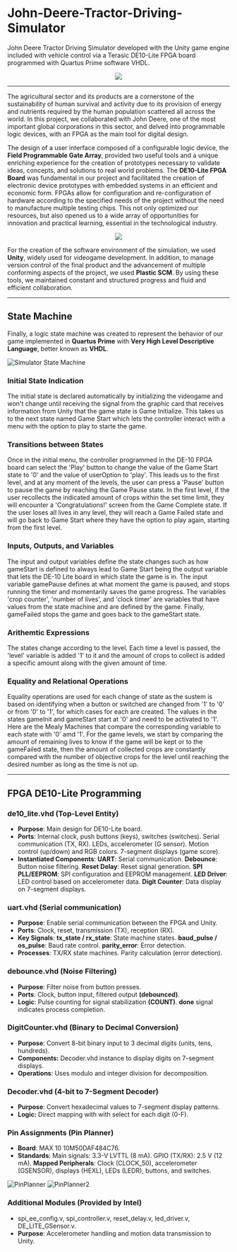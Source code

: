 # John-Deere-Tractor-Driving-Simulator
John Deere Tractor Driving Simulator developed with the Unity game engine included with vehicle control via a Terasic DE10-Lite FPGA board programmed with Quartus Prime software VHDL.

<p align='center'>
  <img src='https://github.com/user-attachments/assets/9a4e5add-22a4-4cf0-a473-92aae9fe30d0' />
</p>

---

The agricultural sector and its products are a cornerstone of the sustainability of human survival and activity due to its provision of energy and nutrients required by the human population scattered all across the world. In this project, we collaborated with John Deere, one of the most important global corporations in this sector, and delved into programmable logic devices, with an FPGA as the main tool for digital design.

The design of a user interface composed of a configurable logic device, the **Field Programmable Gate Array**, provided two useful tools and a unique enriching experience for the creation of prototypes necessary to validate ideas, concepts, and solutions to real world problems. The **DE10-Lite FPGA Board** was fundamental in our project and facilitated the creation of electronic device prototypes with embedded systems in an efficient and economic form. FPGAs allow for configuration and re-configuration of hardware according to the specified needs of the project without the need to manufacture multiple testing chips. This not only optimized our resources, but also opened us to a wide array of opportunities for innovation and practical learning, essential in the technological industry.

<p align='center'>
  <img src='https://github.com/user-attachments/assets/aee6c0af-6d8f-406a-87b8-1e93b461cace' />
</p>

For the creation of the software environment of the simulation, we used **Unity**, widely used for videogame development. In addition, to manage version control of the final product and the advancement of multiple conforming aspects of the project, we used **Plastic SCM**. By using these tools, we maintained constant and structured progress and fluid and efficient collaboration. 

---

## State Machine

Finally, a logic state machine was created to represent the behavior of our game implemented in **Quartus Prime** with **Very High Level Descriptive Language**, better known as **VHDL**.

![Simulator State Machine](https://github.com/user-attachments/assets/ea884359-6ad7-404a-937d-3498867ed0a2)

### Initial State Indication

The initial state is declared automatically by initializing the videogame and won't change until receiving the signal from the graphic card that receives information from Unity that the game state is Game Initialize. This takes us to the next state named Game Start which lets the controller interact with a menu with the option to play to starte the game.

### Transitions between States

Once in the initial menu, the controller programmed in the DE-10 FPGA board can select the 'Play' button to change the value of the Game Start state to '0' and the value of userOption to 'play'. This leads us to the first level, and at any moment of the levels, the user can press a 'Pause' button to pause the game by reaching the Game Pause state. In the first level, if the user recollects the indicated amount of crops within the set time limit, they will encounter a 'Congratulations!' screen from the Game Complete state. If the user loses all lives in any level, they will reach a Game Failed state and will go back to Game Start where they have the option to play again, starting from the first level.

### Inputs, Outputs, and Variables

The input and output variables define the state changes such as how gameStart is defined to always lead to Game Start being the output variable that lets the DE-10 Lite board in which state the game is in. The input variable gamePause defines at what moment the game is paused, and stops running the timer and momentarily saves the game progress. The variables 'crop counter', 'number of lives', and 'clock timer' are variables that have values from the state machine and are defined by the game. Finally, gameFailed stops the game and goes back to the gameStart state.

### Arithemtic Expressions

The states change according to the level. Each time a level is passed, the 'level' variable is added '1' to it and the amount of crops to collect is added a specific amount along with the given amount of time.

### Equality and Relational Operations

Equality operations are used for each change of state as the sustem is based on identifying when a button or switched are changed from '1' to '0' or from '0' to '1', for which cases for each are created. The values in the states gameInit and gameStart start at '0' and need to be activated to '1'. Here are the Mealy Machines that compare the corresponding variable to each state with '0' amd '1'. For the game levels, we start by comparing the amount of remaining lives to know if the game will be kept or to the gameFailed state, then the amount of collected crops are constantly compared with the number of objective crops for the level until reaching the desired number as long as the time is not up.

---

## FPGA DE10-Lite Programming

### de10_lite.vhd (Top-Level Entity)
- **Purpose**: Main design for DE10-Lite board.
- **Ports**:
    Internal clock, push buttons (keys), switches (switches).
    Serial communication (TX, RX).
    LEDs, accelerometer (G sensor).
    Motion control (up/down) and RGB colors.
    7-segment displays (game score).
- **Instantiated Components**:
    **UART**: Serial communication.
    **Debounce**: Button noise filtering.
    **Reset Delay**: Reset signal generation.
    **SPI PLL/EEPROM**: SPI configuration and EEPROM management.
    **LED Driver**: LED control based on accelerometer data.
    **Digit Counter**: Data display on 7-segment displays.

### uart.vhd (Serial communication)
- **Purpose**: Enable serial communication between the FPGA and Unity.
- **Ports**: Clock, reset, transmission (TX), reception (RX).
- **Key Signals**:
    **tx_state / rx_state**: State machine states.
    **baud_pulse / os_pulse**: Baud rate control.
    **parity_error**: Error detection.
- **Processes**:
    TX/RX state machines.
    Parity calculation (error detection).

### debounce.vhd (Noise Filtering)
- **Purpose**: Filter noise from button presses.
- **Ports**: Clock, button input, filtered output **(debounced)**.
- **Logic**:
    Pulse counting for signal stabilization **(COUNT)**.
    **done** signal indicates process completion.

### DigitCounter.vhd (Binary to Decimal Conversion)
- **Purpose**: Convert 8-bit binary input to 3 decimal digits (units, tens, hundreds).
- **Components:**
    Decoder.vhd instance to display digits on 7-segment displays.
- **Operations**: Uses modulo and integer division for decomposition.

### Decoder.vhd (4-bit to 7-Segment Decoder)
- **Purpose**: Convert hexadecimal values to 7-segment display patterns.
- **Logic:**
    Direct mapping with with select for each digit (0-F).

### Pin Assignments (Pin Planner)
- **Board**: MAX 10 10M50DAF484C76.
- **Standards**:
    Main signals: 3.3-V LVTTL (8 mA).
    GPIO (TX/RX): 2.5 V (12 mA).
**Mapped Peripherals**:
  Clock (CLOCK_50), accelerometer (GSENSOR), displays (HEXL), LEDs (LEDR), buttons, and switches.

![PinPlanner](https://github.com/user-attachments/assets/a7553692-bbf9-4e35-8ee8-ceccf73aaac4)
![PinPlanner2](https://github.com/user-attachments/assets/996cdbd2-0e36-48eb-98b9-ecced2497890)

### Additional Modules (Provided by Intel)
- spi_ee_config.v, spi_controller.v, reset_delay.v, led_driver.v, DE_LITE_GSensor.v.
- **Purpose**: Accelerometer handling and motion data transmission to Unity.
